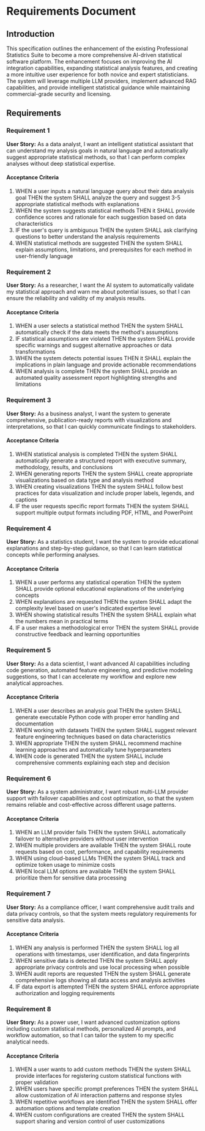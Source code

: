 # Requirements Document

## Introduction

This specification outlines the enhancement of the existing Professional Statistics Suite to become a more comprehensive AI-driven statistical software platform. The enhancement focuses on improving the AI integration capabilities, expanding statistical analysis features, and creating a more intuitive user experience for both novice and expert statisticians. The system will leverage multiple LLM providers, implement advanced RAG capabilities, and provide intelligent statistical guidance while maintaining commercial-grade security and licensing.

## Requirements

### Requirement 1

**User Story:** As a data analyst, I want an intelligent statistical assistant that can understand my analysis goals in natural language and automatically suggest appropriate statistical methods, so that I can perform complex analyses without deep statistical expertise.

#### Acceptance Criteria

1. WHEN a user inputs a natural language query about their data analysis goal THEN the system SHALL analyze the query and suggest 3-5 appropriate statistical methods with explanations
2. WHEN the system suggests statistical methods THEN it SHALL provide confidence scores and rationale for each suggestion based on data characteristics
3. IF the user's query is ambiguous THEN the system SHALL ask clarifying questions to better understand the analysis requirements
4. WHEN statistical methods are suggested THEN the system SHALL explain assumptions, limitations, and prerequisites for each method in user-friendly language

### Requirement 2

**User Story:** As a researcher, I want the AI system to automatically validate my statistical approach and warn me about potential issues, so that I can ensure the reliability and validity of my analysis results.

#### Acceptance Criteria

1. WHEN a user selects a statistical method THEN the system SHALL automatically check if the data meets the method's assumptions
2. IF statistical assumptions are violated THEN the system SHALL provide specific warnings and suggest alternative approaches or data transformations
3. WHEN the system detects potential issues THEN it SHALL explain the implications in plain language and provide actionable recommendations
4. WHEN analysis is complete THEN the system SHALL provide an automated quality assessment report highlighting strengths and limitations

### Requirement 3

**User Story:** As a business analyst, I want the system to generate comprehensive, publication-ready reports with visualizations and interpretations, so that I can quickly communicate findings to stakeholders.

#### Acceptance Criteria

1. WHEN statistical analysis is completed THEN the system SHALL automatically generate a structured report with executive summary, methodology, results, and conclusions
2. WHEN generating reports THEN the system SHALL create appropriate visualizations based on data type and analysis method
3. WHEN creating visualizations THEN the system SHALL follow best practices for data visualization and include proper labels, legends, and captions
4. IF the user requests specific report formats THEN the system SHALL support multiple output formats including PDF, HTML, and PowerPoint

### Requirement 4

**User Story:** As a statistics student, I want the system to provide educational explanations and step-by-step guidance, so that I can learn statistical concepts while performing analyses.

#### Acceptance Criteria

1. WHEN a user performs any statistical operation THEN the system SHALL provide optional educational explanations of the underlying concepts
2. WHEN explanations are requested THEN the system SHALL adapt the complexity level based on user's indicated expertise level
3. WHEN showing statistical results THEN the system SHALL explain what the numbers mean in practical terms
4. IF a user makes a methodological error THEN the system SHALL provide constructive feedback and learning opportunities

### Requirement 5

**User Story:** As a data scientist, I want advanced AI capabilities including code generation, automated feature engineering, and predictive modeling suggestions, so that I can accelerate my workflow and explore new analytical approaches.

#### Acceptance Criteria

1. WHEN a user describes an analysis goal THEN the system SHALL generate executable Python code with proper error handling and documentation
2. WHEN working with datasets THEN the system SHALL suggest relevant feature engineering techniques based on data characteristics
3. WHEN appropriate THEN the system SHALL recommend machine learning approaches and automatically tune hyperparameters
4. WHEN code is generated THEN the system SHALL include comprehensive comments explaining each step and decision

### Requirement 6

**User Story:** As a system administrator, I want robust multi-LLM provider support with failover capabilities and cost optimization, so that the system remains reliable and cost-effective across different usage patterns.

#### Acceptance Criteria

1. WHEN an LLM provider fails THEN the system SHALL automatically failover to alternative providers without user intervention
2. WHEN multiple providers are available THEN the system SHALL route requests based on cost, performance, and capability requirements
3. WHEN using cloud-based LLMs THEN the system SHALL track and optimize token usage to minimize costs
4. WHEN local LLM options are available THEN the system SHALL prioritize them for sensitive data processing

### Requirement 7

**User Story:** As a compliance officer, I want comprehensive audit trails and data privacy controls, so that the system meets regulatory requirements for sensitive data analysis.

#### Acceptance Criteria

1. WHEN any analysis is performed THEN the system SHALL log all operations with timestamps, user identification, and data fingerprints
2. WHEN sensitive data is detected THEN the system SHALL apply appropriate privacy controls and use local processing when possible
3. WHEN audit reports are requested THEN the system SHALL generate comprehensive logs showing all data access and analysis activities
4. IF data export is attempted THEN the system SHALL enforce appropriate authorization and logging requirements

### Requirement 8

**User Story:** As a power user, I want advanced customization options including custom statistical methods, personalized AI prompts, and workflow automation, so that I can tailor the system to my specific analytical needs.

#### Acceptance Criteria

1. WHEN a user wants to add custom methods THEN the system SHALL provide interfaces for registering custom statistical functions with proper validation
2. WHEN users have specific prompt preferences THEN the system SHALL allow customization of AI interaction patterns and response styles
3. WHEN repetitive workflows are identified THEN the system SHALL offer automation options and template creation
4. WHEN custom configurations are created THEN the system SHALL support sharing and version control of user customizations
